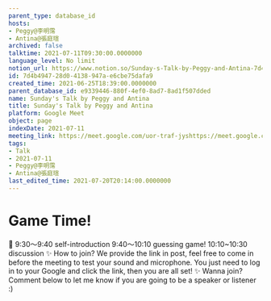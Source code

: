 ```yaml
---
parent_type: database_id
hosts:
- Peggy@李明霈
- Antina@張庭瑄
archived: false
talktime: 2021-07-11T09:30:00.0000000
language_level: No limit
notion_url: https://www.notion.so/Sunday-s-Talk-by-Peggy-and-Antina-7d4b494728d04138947ae6cbe75dafa9
id: 7d4b4947-28d0-4138-947a-e6cbe75dafa9
created_time: 2021-06-25T18:39:00.0000000
parent_database_id: e9339446-880f-4ef0-8ad7-8ad1f507dded
name: Sunday's Talk by Peggy and Antina
title: Sunday's Talk by Peggy and Antina
platform: Google Meet
object: page
indexDate: 2021-07-11
meeting_link: https://meet.google.com/uor-traf-jyshttps://meet.google.com/uor-traf-jys
tags:
- Talk
- 2021-07-11
- Peggy@李明霈
- Antina@張庭瑄
last_edited_time: 2021-07-20T20:14:00.0000000
---
```



# Game Time!
📅
9:30～9:40 self-introduction
9:40～10:10 guessing game!
10:10~10:30 discussion
✨
How to join?
We provide the link in post, feel free to come in before the meeting to test your sound and microphone. You just need to log in to your Google and click the link, then you are all set!
✨
Wanna join?
Comment below to let me know if you are going to be a speaker or listener :)


